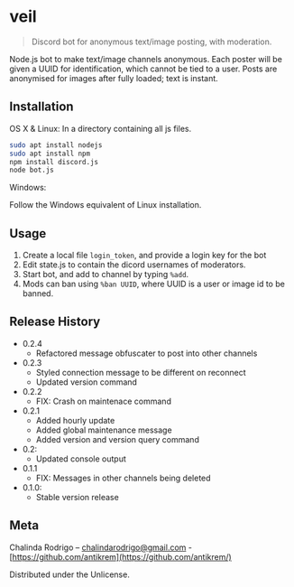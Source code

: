 # veil
> Discord bot for anonymous text/image posting, with moderation.

Node.js bot to make text/image channels anonymous. Each poster will be given a UUID for identification, which cannot be tied to a user. Posts are anonymised for images after fully loaded; text is instant.

## Installation

OS X & Linux:
In a directory containing all js files.
```sh
sudo apt install nodejs
sudo apt install npm 
npm install discord.js
node bot.js
```

Windows:

Follow the Windows equivalent of Linux installation. 

## Usage

1. Create a local file `login_token`, and provide a login key for the bot
2. Edit state.js to contain the dicord usernames of moderators.
3. Start bot, and add to channel by typing `%add`.
4. Mods can ban using `%ban UUID`, where UUID is a user or image id to be banned.

## Release History
* 0.2.4
    * Refactored message obfuscater to post into other channels
* 0.2.3
    * Styled connection message to be different on reconnect
    * Updated version command
* 0.2.2
    * FIX: Crash on maintenace command
* 0.2.1
    * Added hourly update
    * Added global maintenance message
    * Added version and version query command
* 0.2:
    * Updated console output
* 0.1.1
    * FIX: Messages in other channels being deleted
* 0.1.0:
    * Stable version release

## Meta

Chalinda Rodrigo – chalindarodrigo@gmail.com - [https://github.com/antikrem](https://github.com/antikrem/)

Distributed under the Unlicense.
